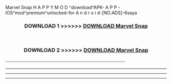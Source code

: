  Marvel Snap  H A P P Y M O D ^download^APK- A P P -IOS^mod^premium^unlocked-for A n d r o i d-[NO.ADS]-6saya



<div align="center">

<h3>DOWNLOAD 1 >>>>>> <a href="https://en-mod.web.app/?en= Marvel Snap ">DOWNLOAD Marvel Snap  </a></h3><br>

<h3>DOWNLOAD 2 >>>>>> <a href="https://en-mod.web.app/?en= Marvel Snap ">DOWNLOAD Marvel Snap  </a></h3>

</div>
----------------------------------------------------------

----------------------------------------------------------

----------------------------------------------------------

----------------------------------------------------------



